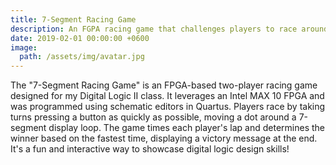 ```yaml
---
title: 7-Segment Racing Game
description: An FGPA racing game that challenges players to race around a 7-segment display.
date: 2019-02-01 00:00:00 +0600
image:
  path: /assets/img/avatar.jpg
---
```


The "7-Segment Racing Game" is an FPGA-based two-player racing game designed for my Digital Logic II class. It leverages an Intel MAX 10 FPGA and was programmed using schematic editors in Quartus. Players race by taking turns pressing a button as quickly as possible, moving a dot around a 7-segment display loop. The game times each player's lap and determines the winner based on the fastest time, displaying a victory message at the end. It's a fun and interactive way to showcase digital logic design skills!